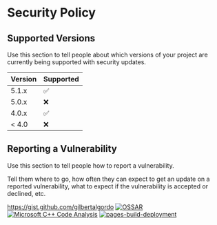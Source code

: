 # Security Policy

## Supported Versions

Use this section to tell people about which versions of your project are
currently being supported with security updates.

| Version | Supported          |
| ------- | ------------------ |
| 5.1.x   | :white_check_mark: |
| 5.0.x   | :x:                |
| 4.0.x   | :white_check_mark: |
| < 4.0   | :x:                |

## Reporting a Vulnerability

Use this section to tell people how to report a vulnerability.

Tell them where to go, how often they can expect to get an update on a
reported vulnerability, what to expect if the vulnerability is accepted or
declined, etc.

https://gist.github.com/gilbertalgordo
[![OSSAR](https://github.com/gilbertalgordo/opensource-website/actions/workflows/ossar.yml/badge.svg)](https://github.com/gilbertalgordo/opensource-website/actions/workflows/ossar.yml)
[![Microsoft C++ Code Analysis](https://github.com/gilbertalgordo/opensource-website/actions/workflows/msvc.yml/badge.svg)](https://github.com/gilbertalgordo/opensource-website/actions/workflows/msvc.yml)
[![pages-build-deployment](https://github.com/gilbertalgordo/opensource-website/actions/workflows/pages/pages-build-deployment/badge.svg)](https://github.com/gilbertalgordo/opensource-website/actions/workflows/pages/pages-build-deployment)
